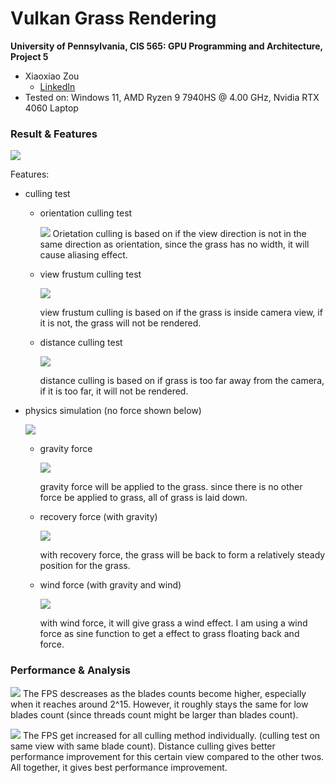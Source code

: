 Vulkan Grass Rendering
==================================

**University of Pennsylvania, CIS 565: GPU Programming and Architecture, Project 5**

* Xiaoxiao Zou
  * [LinkedIn](https://www.linkedin.com/in/xiaoxiao-zou-23482a1b9/)
* Tested on: Windows 11, AMD Ryzen 9 7940HS @ 4.00 GHz, Nvidia RTX 4060 Laptop 


### Result & Features
![](./img/result.gif)

Features: 
- culling test
  - orientation culling test

    ![](./img/result1.gif)
    Orietation culling is based on if the view direction is not in the same direction as orientation, since the grass has no width, it will cause aliasing effect.

  - view frustum culling test

    ![](./img/result2.gif)

    view frustum culling is based on if the grass is inside camera view, if it is not, the grass will not be rendered.

  - distance culling test

    ![](./img/result3.gif)

    distance culling is based on if grass is too far away from the camera, if it is too far, it will not be rendered.

- physics simulation (no force shown below)

  ![](./img/result4.gif)
  - gravity force

    ![](./img/result5.gif)

    gravity force will be applied to the grass. since there is no other force be applied to grass, all of grass is laid down. 

  - recovery force (with gravity)

    ![](./img/result6.gif)

    with recovery force, the grass will be back to form a relatively steady position for the grass. 

  - wind force (with gravity and wind)
  
    ![](./img/result.gif)

    with wind force, it will give grass a wind effect. I am using a wind force as sine function to get a effect to grass floating back and force. 

### Performance & Analysis

![](./img/analysis1.png)
The FPS descreases as the blades counts become higher, especially when it reaches around 2^15. However, it roughly stays the same for low blades count (since threads count might be larger than blades count).


![](./img/analysis2.png)
The FPS get increased for all culling method individually. (culling test on same view with same blade count). Distance culling gives better performance improvement for this certain view compared to the other twos. All together, it gives best performance improvement.
